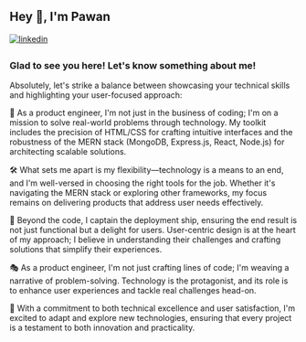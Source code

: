 ## Hey 👋, I'm Pawan  

<a href="https://in.linkedin.com/in/bypawan" target="_blank">
<img src=https://img.shields.io/badge/linkedin-%231E77B5.svg?&style=for-the-badge&logo=linkedin&logoColor=white alt=linkedin style="margin-bottom: 5px;" />
</a>  

### Glad to see you here! Let's know something about me!  

Absolutely, let's strike a balance between showcasing your technical skills and highlighting your user-focused approach:

🚀 As a product engineer, I'm not just in the business of coding; I'm on a mission to solve real-world problems through technology. My toolkit includes the precision of HTML/CSS for crafting intuitive interfaces and the robustness of the MERN stack (MongoDB, Express.js, React, Node.js) for architecting scalable solutions.

🛠️ What sets me apart is my flexibility—technology is a means to an end, and I'm well-versed in choosing the right tools for the job. Whether it's navigating the MERN stack or exploring other frameworks, my focus remains on delivering products that address user needs effectively.

🚢 Beyond the code, I captain the deployment ship, ensuring the end result is not just functional but a delight for users. User-centric design is at the heart of my approach; I believe in understanding their challenges and crafting solutions that simplify their experiences.

🎭 As a product engineer, I'm not just crafting lines of code; I'm weaving a narrative of problem-solving. Technology is the protagonist, and its role is to enhance user experiences and tackle real challenges head-on.

🌟 With a commitment to both technical excellence and user satisfaction, I'm excited to adapt and explore new technologies, ensuring that every project is a testament to both innovation and practicality.

<br/> 
